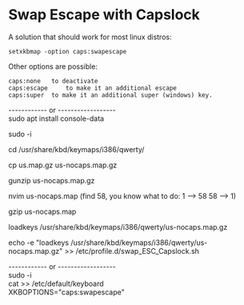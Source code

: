 # Swap Escape with Capslock
A solution that should work for most linux distros:  

	setxkbmap -option caps:swapescape  

Other options are possible:  

	caps:none 	to deactivate  
	caps:escape 	to make it an additional escape  
	caps:super 	to make it an additional super (windows) key.  

------------ or ------------------  
sudo apt install console-data  

sudo -i  

cd /usr/share/kbd/keymaps/i386/qwerty/  

cp  us.map.gz  us-nocaps.map.gz  

gunzip us-nocaps.map.gz  

nvim us-nocaps.map  (find 58, you know what to do: 1 --> 58  58 --> 1)  

gzip us-nocaps.map  

loadkeys /usr/share/kbd/keymaps/i386/qwerty/us-nocaps.map.gz  

echo -e "loadkeys /usr/share/kbd/keymaps/i386/qwerty/us-nocaps.map.gz" >> /etc/profile.d/swap_ESC_Capslock.sh  


------------ or ------------------  
sudo -i  
cat >> /etc/default/keyboard  
XKBOPTIONS="caps:swapescape"  
